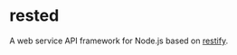 rested
======

A web service API framework for Node.js based on [restify](https://github.com/mcavage/node-restify).
